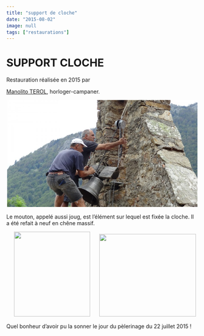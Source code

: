 ```yaml
---
title: "support de cloche"
date: "2015-08-02"
image: null
tags: ["restaurations"]
---
```


# SUPPORT CLOCHE

Restauration réalisée en 2015 par

<a href="http://www.terol-horloger.com/ref2/igmd7ohp74/Remplacement-Support-de-cloche-St-Guilhem-De-Combret-66">
Manolito TEROL</a>, horloger-campaner.

<img
  alt
  src="/images/dsc02834-jpg.jpg"
  style="
    width: 500px;
    height: 281px;
    margin-right: 2px;
    margin-left: 2px;
  "
/>

Le mouton, appelé aussi joug, est l’élément sur lequel est fixée la cloche. Il a été refait à neuf en chêne massif.

<img
  alt
  src="screenshot138.bmp"
  style="
    width: 200px;
    height: 223px;
    margin-right: 20px;
    margin-left: 20px;
  "
/>
<img
  alt
  src="screenshot141.bmp"
  style="width: 254px; height: 217px"
/>

Quel bonheur d’avoir pu la sonner le jour du pèlerinage du 22 juillet 2015 !
